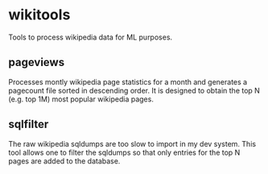 # wikitools

Tools to process wikipedia data for ML purposes.

## pageviews

Processes montly wikipedia page statistics for a month and generates a pagecount file sorted in descending order.
It is designed to obtain the top N (e.g. top 1M) most popular wikipedia pages.

## sqlfilter

The raw wikipedia sqldumps are too slow to import in my dev system. This tool allows one to filter the sqldumps so that only entries for the top N pages are added to the database.